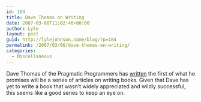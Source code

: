 ```yaml
---
id: 184
title: Dave Thomas on Writing
date: 2007-03-06T11:02:46+00:00
author: Lyle
layout: post
guid: http://lylejohnson.name/blog/?p=184
permalink: /2007/03/06/dave-thomas-on-writing/
categories:
  - Miscellaneous
---
```

Dave Thomas of the Pragmatic Programmers has [written](http://pragdave.pragprog.com/pragdave/2007/03/sywtwab_1_so_yo.html) the first of what he promises will be a series of articles on writing books. Given that Dave has yet to write a book that wasn&#8217;t widely appreciated and wildly successful, this seems like a good series to keep an eye on.